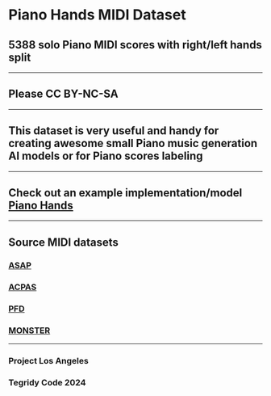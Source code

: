 # Piano Hands MIDI Dataset
## 5388 solo Piano MIDI scores with right/left hands split

***

## Please CC BY-NC-SA

***

## This dataset is very useful and handy for creating awesome small Piano music generation AI models or for Piano scores labeling

***

## Check out an example implementation/model [Piano Hands](https://github.com/asigalov61/Piano-Hands)

***

## Source MIDI datasets

### [ASAP](https://github.com/fosfrancesco/asap-dataset)
### [ACPAS](https://github.com/cheriell/ACPAS-dataset)
### [PFD](https://beam.kisarazu.ac.jp/~saito/research/PianoFingeringDataset/)
### [MONSTER](https://github.com/asigalov61/Monster-MIDI-Dataset)

***

### Project Los Angeles
### Tegridy Code 2024
